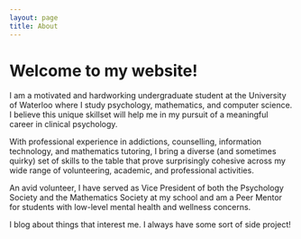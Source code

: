 ```yaml
---
layout: page
title: About
---
```


# Welcome to my website!

[//]: # (Hey! My name is Bobby. I'm an undergraduate student in Honours Research Psychology and Mathematics at the University of Waterloo, minoring in Computing. My interests include music, culture, and data.)
I am a motivated and hardworking undergraduate student at the University of Waterloo where I study psychology, mathematics, and computer science. I believe this unique skillset will help me in my pursuit of a meaningful career in clinical psychology.

With professional experience in addictions, counselling, information technology, and mathematics tutoring, I bring a diverse (and sometimes quirky) set of skills to the table that prove surprisingly cohesive across my wide range of volunteering, academic, and professional activities.

An avid volunteer, I have served as Vice President of both the Psychology Society and the Mathematics Society at my school and am a Peer Mentor for students with low-level mental health and wellness concerns.

I blog about things that interest me. I always have some sort of side project!